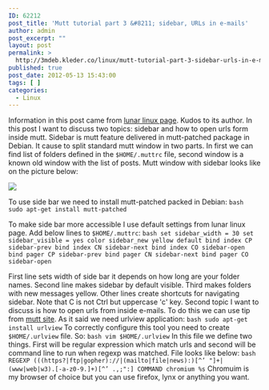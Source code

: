 ```yaml
---
ID: 62212
post_title: 'Mutt tutorial part 3 &#8211; sidebar, URLs in e-mails'
author: admin
post_excerpt: ""
layout: post
permalink: >
  http://3mdeb.kleder.co/linux/mutt-tutorial-part-3-sidebar-urls-in-e-mails/
published: true
post_date: 2012-05-13 15:43:00
tags: [ ]
categories:
  - Linux
---
```

Information in this post came from [lunar linux page][1]. Kudos to its author. In this post I want to discuss two topics: sidebar and how to open urls form inside mutt. Sidebar is mutt feature delivered in mutt-patched package in Debian. It cause to split standard mutt window in two parts. In first we can find list of folders defined in the `$HOME/.muttrc` file, second window is a known old window with the list of posts. Mutt window with sidebar looks like on the picture below:

![][2]

To use side bar we need to install mutt-patched packed in Debian: `bash
sudo apt-get install mutt-patched`

To make side bar more accessible I use default settings from lunar linux page. Add below lines to `$HOME/.muttrc`: `bash
set sidebar_width = 30
set sidebar_visible = yes
color sidebar_new yellow default
bind index CP sidebar-prev
bind index CN sidebar-next
bind index CO sidebar-open
bind pager CP sidebar-prev
bind pager CN sidebar-next
bind pager CO sidebar-open`

First line sets width of side bar it depends on how long are your folder names. Second line makes sidebar by default visible. Third makes folders with new messages yellow. Other lines create shortcuts for navigating sidebar. Note that C is not Ctrl but uppercase 'c' key. Second topic I want to discuss is how to open urls from inside e-mails. To do this we can use tip from [mutt site][3]. As it said we need urlview application: `bash
sudo apt-get install urlview` To correctly configure this tool you need to create `$HOME/.urlview` file. So: `bash
vim $HOME/.urlview` In this file we define two things. First will be regular expression which match urls and second will be command line to run when regexp was matched. File looks like below: `bash
REGEXP (((https?|ftp|gopher)://|(mailto|file|news):)[^’ "]+|(www|web|w3).[-a-z0-9.]+)[^’ .,;":] COMMAND chromium %s` Chromuim is my browser of choice but you can use firefox, lynx or anything you want.

 [1]: http://www.lunar-linux.org/mutt-sidebar/
 [2]: http://lunar-linux.org/~tchan/mutt/mutt-screenshot.png
 [3]: http://www.mutt.org/doc/manual/manual-4.html#ss4.13
